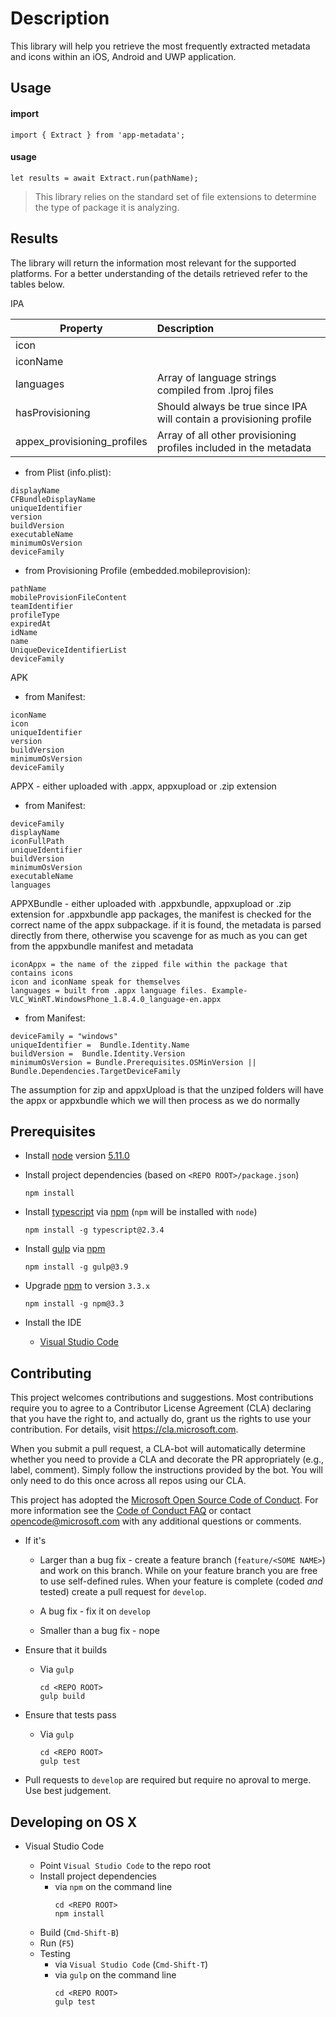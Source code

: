 # Description

This library will help you retrieve the most frequently extracted metadata and icons within an iOS, Android and UWP application.

## Usage 


#### import
```
import { Extract } from 'app-metadata';
```
 
#### usage
```
let results = await Extract.run(pathName);
```
> This library relies on the standard set of file extensions to determine the type of package it is analyzing.

## Results 
The library will return the information most relevant for the supported platforms. For a better understanding of the details retrieved refer to the tables below.

IPA

| Property        | Description           |
| ------------- |:--------------|
| icon      |  |
| iconName      |       |
| languages | Array of language strings compiled from .lproj files      |
| hasProvisioning | Should always be true since IPA will contain a provisioning profile      |
| appex_provisioning_profiles | Array of all other provisioning profiles included in the metadata      |

- from Plist (info.plist):
```
displayName
CFBundleDisplayName
uniqueIdentifier
version
buildVersion
executableName
minimumOsVersion
deviceFamily
```
- from Provisioning Profile (embedded.mobileprovision):
```
pathName
mobileProvisionFileContent
teamIdentifier
profileType
expiredAt
idName
name
UniqueDeviceIdentifierList
deviceFamily
```

APK
- from Manifest:
```
iconName
icon
uniqueIdentifier
version
buildVersion
minimumOsVersion
deviceFamily
```

APPX - either uploaded with .appx, appxupload or .zip extension
- from Manifest:
```
deviceFamily
displayName
iconFullPath
uniqueIdentifier
buildVersion
minimumOsVersion
executableName 
languages
```


APPXBundle - either uploaded with .appxbundle, appxupload or .zip extension
for .appxbundle app packages, the manifest is checked for the correct name of the appx subpackage.
	if it is found, the metadata is parsed directly from there, otherwise you scavenge for as much as you can get from the appxbundle manifest and metadata
```
iconAppx = the name of the zipped file within the package that contains icons
icon and iconName speak for themselves
languages = built from .appx language files. Example- VLC_WinRT.WindowsPhone_1.8.4.0_language-en.appx
```
- from Manifest:
```
deviceFamily = "windows"
uniqueIdentifier =  Bundle.Identity.Name
buildVersion =  Bundle.Identity.Version
minimumOsVersion = Bundle.Prerequisites.OSMinVersion || Bundle.Dependencies.TargetDeviceFamily
```

The assumption for zip and appxUpload is that the unziped folders will have the appx or appxbundle which we will then process as we do normally

## Prerequisites ##

- Install [node](https://nodejs.org/) version [5.11.0](https://nodejs.org/dist/v0.12.7/x64/)

- Install project dependencies (based on `<REPO ROOT>/package.json`)
	```
    npm install
	```
- Install [typescript](http://www.typescriptlang.org/) via [npm](https://www.npmjs.com/package/npm) (`npm` will be installed with `node`)
	```
	npm install -g typescript@2.3.4
	```
- Install [gulp](https://www.npmjs.com/package/gulp) via [npm](https://www.npmjs.com/package/npm)
	```
	npm install -g gulp@3.9
	```
- Upgrade [npm](https://www.npmjs.com/package/npm) to version `3.3.x`
	```
	npm install -g npm@3.3
	```
- Install the IDE
	- [Visual Studio Code](https://code.visualstudio.com/)
	
## Contributing ##

This project welcomes contributions and suggestions.  Most contributions require you to agree to a
Contributor License Agreement (CLA) declaring that you have the right to, and actually do, grant us
the rights to use your contribution. For details, visit https://cla.microsoft.com.

When you submit a pull request, a CLA-bot will automatically determine whether you need to provide
a CLA and decorate the PR appropriately (e.g., label, comment). Simply follow the instructions
provided by the bot. You will only need to do this once across all repos using our CLA.

This project has adopted the [Microsoft Open Source Code of Conduct](https://opensource.microsoft.com/codeofconduct/).
For more information see the [Code of Conduct FAQ](https://opensource.microsoft.com/codeofconduct/faq/) or
contact [opencode@microsoft.com](mailto:opencode@microsoft.com) with any additional questions or comments.

- If it's
	- Larger than a bug fix - create a feature branch (`feature/<SOME NAME>`) and work on this branch. While on your feature branch you are free to use self-defined rules. When your feature is complete (coded _and_ tested) create a pull request for `develop`.
	
	- A bug fix - fix it on `develop`
	
	- Smaller than a bug fix - nope

- Ensure that it builds
	- Via `gulp`
		```
		cd <REPO ROOT>
		gulp build
		```	
- Ensure that tests pass
	- Via `gulp`
		```
		cd <REPO ROOT>
		gulp test
		```	
- Pull requests to `develop` are required but require no aproval to merge. Use best judgement.

## Developing on OS X ##

- Visual Studio Code

	- Point `Visual Studio Code` to the repo root
	- Install project dependencies 
		- via `npm` on the command line
			```
			cd <REPO ROOT>
			npm install 
			```
	- Build (`Cmd-Shift-B`)
	- Run (`F5`)
	- Testing
		- via `Visual Studio Code` (`Cmd-Shift-T`)
		- via `gulp` on the command line
			```
			cd <REPO ROOT>
			gulp test
			```
			
